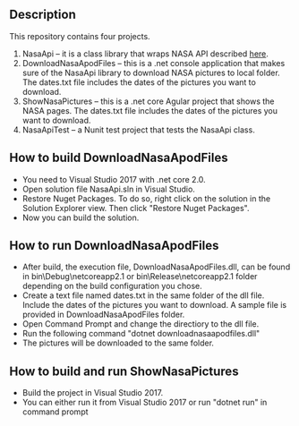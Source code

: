## **Description**

This repository contains four projects.

1. NasaApi – it is a class library that wraps NASA API described [here](https://api.nasa.gov/api.html).
2. DownloadNasaApodFiles – this is a .net console application that makes sure of the NasaApi library to download NASA pictures to local folder. The dates.txt file includes the dates of the pictures you want to download.
3. ShowNasaPictures – this is a .net core Agular project that shows the NASA pages. The dates.txt file includes the dates of the pictures you want to download.
4. NasaApiTest – a Nunit test project that tests the NasaApi class.

## **How to build DownloadNasaApodFiles**

- You need to Visual Studio 2017 with .net core 2.0.
- Open solution file NasaApi.sln in Visual Studio.
- Restore Nuget Packages. To do so, right click on the solution in the Solution Explorer view. Then click &quot;Restore Nuget Packages&quot;.
- Now you can build the solution.

## **How to run DownloadNasaApodFiles**

- After build, the execution file, DownloadNasaApodFiles.dll, can be found in bin\Debug\netcoreapp2.1 or bin\Release\netcoreapp2.1 folder depending on the build configuration you chose.
- Create a text file named dates.txt in the same folder of the dll file. Include the dates of the pictures you want to download. A sample file is provided in DownloadNasaApodFiles folder.
- Open Command Prompt and change the directiory to the dll file.
- Run the following command &quot;dotnet downloadnasaapodfiles.dll&quot;
- The pictures will be downloaded to the same folder.

## **How to build and run ShowNasaPictures**

- Build the project in Visual Studio 2017.
- You can either run it from Visual Studio 2017 or run &quot;dotnet run&quot; in command prompt